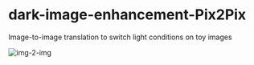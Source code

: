 # dark-image-enhancement-Pix2Pix
Image-to-image translation to switch light conditions on toy images

![img-2-img](".\img-to-img.png")
